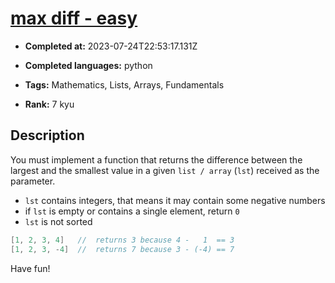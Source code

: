 # [max diff - easy](https://www.codewars.com/kata/588a3c3ef0fbc9c8e1000095)

- **Completed at:** 2023-07-24T22:53:17.131Z

- **Completed languages:** python

- **Tags:** Mathematics, Lists, Arrays, Fundamentals

- **Rank:** 7 kyu

## Description

You must implement a function that returns the difference between the largest and the smallest value in a given `list / array` (`lst`) received as the parameter.

* `lst` contains integers, that means it may contain some negative numbers
* if `lst` is empty or contains a single element, return `0`
* `lst` is not sorted

```c
[1, 2, 3, 4]   //  returns 3 because 4 -   1  == 3
[1, 2, 3, -4]  //  returns 7 because 3 - (-4) == 7
```

Have fun!
